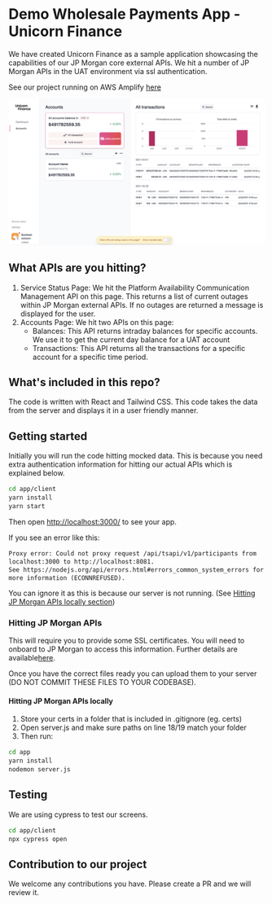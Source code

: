 # Demo Wholesale Payments App - Unicorn Finance

We have created Unicorn Finance as a sample application showcasing the
capabilities of our JP Morgan core external APIs. We hit a number of JP Morgan
APIs in the UAT environment via ssl authentication.

See our project running on AWS Amplify
[here](https://www.unicorn-finance-dev.com/)

![Screenshot of Unicorn Finance](unicorn-finance-account.png 'Screenshot of Unicorn Finance')

## What APIs are you hitting?

1. Service Status Page: We hit the Platform Availability Communication
   Management API on this page. This returns a list of current outages within JP
   Morgan external APIs. If no outages are returned a message is displayed for
   the user.
2. Accounts Page: We hit two APIs on this page:
   - Balances: This API returns intraday balances for specific accounts. We use
     it to get the current day balance for a UAT account
   - Transactions: This API returns all the transactions for a specific account
     for a specific time period.

## What's included in this repo?

The code is written with React and Tailwind CSS. 
This code takes the data from the server and displays it in a user friendly manner.

## Getting started

Initially you will run the code hitting mocked data. 
This is because you need extra authentication information for hitting our actual APIs which is explained below.

```sh
cd app/client
yarn install
yarn start
```
Then open [http://localhost:3000/](http://localhost:3000/) to see your app.<br>

If you see an error like this:
```
Proxy error: Could not proxy request /api/tsapi/v1/participants from localhost:3000 to http://localhost:8081.
See https://nodejs.org/api/errors.html#errors_common_system_errors for more information (ECONNREFUSED).
```

You can ignore it as this is because our server is not running. (See [Hitting JP Morgan APIs locally section](#hitting-jp-morgan-apis-locally))

### Hitting JP Morgan APIs

This will require you to provide some SSL certificates. 
You will need to onboard to JP Morgan to access this information. Further details are available[here](http://developer.jpmorgan.com/).

Once you have the correct files ready you can upload them to your server (DO NOT COMMIT THESE FILES TO YOUR CODEBASE).

#### Hitting JP Morgan APIs locally

1. Store your certs in a folder that is included in .gitignore (eg. certs)
2. Open server.js and make sure paths on line 18/19 match your folder
3. Then run:

```sh
cd app
yarn install
nodemon server.js
```

## Testing

We are using cypress to test our screens. 
```sh
cd app/client
npx cypress open
```

## Contribution to our project

We welcome any contributions you have. Please create a PR and we will review it.
